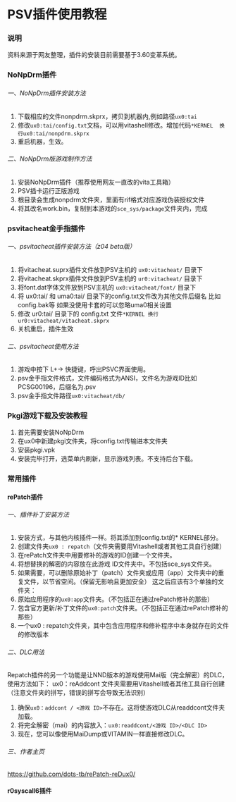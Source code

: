 # PSV插件使用教程  

### 说明  
资料来源于网友整理，插件的安装目前需要基于3.60变革系统。  

### NoNpDrm插件  
###### 一、NoNpDrm插件安装方法  
1. 下载相应的文件nonpdrm.skprx，拷贝到机器内,例如路径``ux0:tai``
2. 修改``ux0:tai/config.txt``文档，可以用vitashell修改。增加代码``*KERNEL  换行ux0:tai/nonpdrm.skprx``
3. 重启机器，生效。

###### 二、NoNpDrm版游戏制作方法  
1. 安装NoNpDrm插件（推荐使用网友一直改的vita工具箱）
2. PSV插卡运行正版游戏
3. 根目录会生成nonpdrm文件夹，里面有rif格式对应游戏伪装授权文件
4. 将其改名work.bin，复制到本游戏的`sce_sys/package`文件夹内，完成

### psvitacheat金手指插件  
###### 一、psvitacheat插件安装方法（z04 beta版）
1. 将vitacheat.suprx插件文件放到PSV主机的 ``ux0:vitacheat/`` 目录下
2. 将vitacheat.skprx插件文件放到PSV主机的 ``ur0:vitacheat/`` 目录下
3. 将font.dat字体文件放到PSV主机的 ``ux0:vitacheat/font/`` 目录下
4. 将 ux0:tai/ 和 uma0:tai/ 目录下的config.txt文件改为其他文件后缀名 比如config.bak等 如果没使用卡套的可以忽略uma0相关设置
5. 修改 ur0:tai/ 目录下的 config.txt 文件``*KERNEL 换行ur0:vitacheat/vitacheat.skprx``
6. 关机重启，插件生效

###### 二、psvitacheat使用方法
1. 游戏中按下 L+→ 快捷键，呼出PSVC界面使用。
2. psv金手指文件格式，文件编码格式为ANSI，文件名为游戏ID比如PCSG00196，后缀名为.psv
3. psv金手指文件路径``ux0:vitacheat/db/``

### Pkgi游戏下载及安装教程
1. 首先需要安装NoNpDrm
2. 在ux0中新建pkgi文件夹，将config.txt传输进本文件夹
3. 安装pkgi.vpk
4. 安装完毕打开，选菜单内刷新，显示游戏列表。不支持后台下载。

### 常用插件
#### rePatch插件  
###### 一、插件补丁安装方法
1. 安装方式，与其他内核插件一样。将其添加到config.txt的* KERNEL部分。
2. 创建文件夹``ux0 : repatch``（文件夹需要用Vitashell或者其他工具自行创建）
3. 在rePatch文件夹中用要修补的游戏的ID创建一个文件夹。
4. 将想替换的解密的内容放在此游戏 ID文件夹中。不包括sce_sys文件夹。
5. 如果需要，可以删除原始补丁（patch）文件夹或应用（app）文件夹中的重复文件，以节省空间。（保留无影响且更加安全）
这之后应该有3个单独的文件夹：
1. 原始应用程序的``ux0:app``文件夹。（不包括正在通过rePatch修补的那些）
2. 包含官方更新/补丁文件的``ux0:patch``文件夹。（不包括正在通过rePatch修补的那些）
3. 一个ux0 : repatch文件夹，其中包含应用程序和修补程序中本身就存在的文件的修改版本  

###### 二、DLC用法
Repatch插件的另一个功能是让NND版本的游戏使用Mai版（完全解密）的DLC，使用方法如下：
ux0：reAddcont 文件夹需要用Vitashell或者其他工具自行创建（注意文件夹的拼写，错误的拼写会导致无法识别）
1. 确保``ux0：addcont / <游戏 ID>``不存在。这将使游戏DLC从readdcont文件夹加载。
1. 将完全解密（mai）的内容放入：``ux0:readdcont/<游戏 ID>/<DLC ID>``
1. 现在，您可以像使用MaiDump或VITAMIN一样直接修改DLC。

###### 三、作者主页
https://github.com/dots-tb/rePatch-reDux0/

#### r0syscall6插件  
